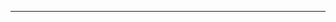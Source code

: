 <!--
CO_OP_TRANSLATOR_METADATA:
{
  "original_hash": "77735b446eb79b1bba9c849865cd0ced",
  "translation_date": "2025-08-28T18:05:52+00:00",
  "source_file": "03-GettingStarted/05-stdio-server/README.md",
  "language_code": "id"
}
-->


---

